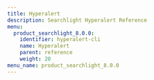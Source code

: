 ```yaml
---
title: Hyperalert
description: Searchlight Hyperalert Reference
menu:
  product_searchlight_8.0.0:
    identifier: hyperalert-cli
    name: Hyperalert
    parent: reference
    weight: 20
menu_name: product_searchlight_8.0.0
---
```

